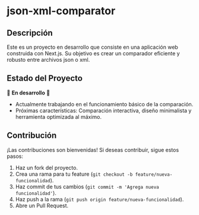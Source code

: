 # json-xml-comparator

## Descripción
Este es un proyecto en desarrollo que consiste en una aplicación web construida con Next.js. Su objetivo es crear un comparador eficiente y robusto entre archivos json o xml.

## Estado del Proyecto
🚧 **En desarrollo** 🚧
- Actualmente trabajando en el funcionamiento básico de la comparación.
- Próximas características: Comparación interactiva, diseño minimalista y herramienta optimizada al máximo.

## Contribución
¡Las contribuciones son bienvenidas! Si deseas contribuir, sigue estos pasos:
1. Haz un fork del proyecto.
2. Crea una rama para tu feature (`git checkout -b feature/nueva-funcionalidad`).
3. Haz commit de tus cambios (`git commit -m 'Agrega nueva funcionalidad'`).
4. Haz push a la rama (`git push origin feature/nueva-funcionalidad`).
5. Abre un Pull Request.
